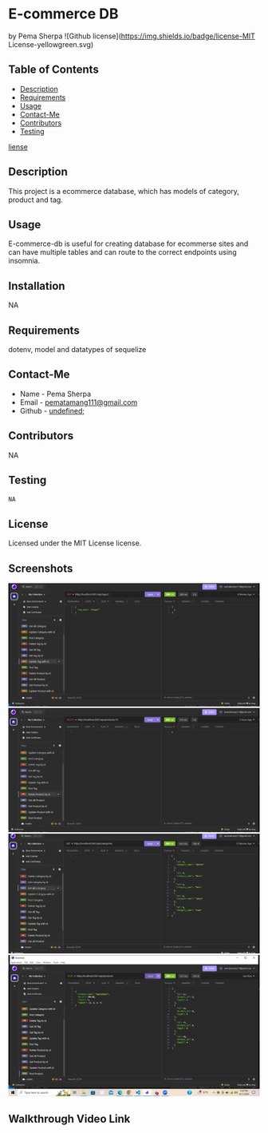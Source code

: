   # E-commerce DB
  by Pema Sherpa
  ![Github license](https://img.shields.io/badge/license-MIT License-yellowgreen.svg)
  ## Table of Contents
  * [Description](#description)
  * [Requirements](#requirements)
  * [Usage](#usage)
  * [Contact-Me](#contact-me)
  * [Contributors](#contributors)
  * [Testing](#testing)
  
 [liense](#license)

  ## Description
  This project is a ecommerce database, which has models of category, product and tag.
  ## Usage
  E-commerce-db is useful for creating database for ecommerse sites and can have multiple tables and can route to the correct endpoints using insomnia.
  ## Installation
  NA
  ## Requirements
  dotenv, model and datatypes of sequelize
  ## Contact-Me
  * Name - Pema Sherpa
  * Email - pematamang111@gmail.com
  * Github - [undefined](https://github.com/undefined);
  ## Contributors
  NA
  ## Testing
  ```
  NA
  ```
  ## License
  Licensed under the MIT License license.

  ## Screenshots
  ![alt text](<Screenshot (233).png>) ![alt text](<Screenshot (234).png>) ![alt text](<Screenshot (232).png>)  ![alt text](<Screenshot (235).png>)
  
  ## Walkthrough Video Link
  
